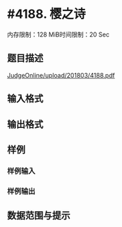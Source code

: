 # #4188. 樱之诗

内存限制：128 MiB时间限制：20 Sec

## 题目描述

[JudgeOnline/upload/201803/4188.pdf](upload/201803/4188.pdf) 

## 输入格式

## 输出格式

## 样例

### 样例输入

### 样例输出

## 数据范围与提示
